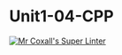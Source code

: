 # Unit1-04-CPP
[![Mr Coxall's Super Linter](https://github.com/ICS3U-C-Programming-Remy-S/Unit1-04-CPP/workflows/Mr%20Coxall's%20Super%20Linter/badge.svg)](https://github.com/ICS3U-C-Programming-Remy-S/Unit1-04-CPP/actions/)
